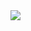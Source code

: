 <a href="https://github.com/devxb/gitanimals">
  <img src="https://render.gitanimals.org/farms/{evryhungry}"/>
</a>
